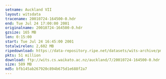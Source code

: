 ```yaml
---
setname: Auckland VII
layout: witsdata
tracename: 20010724-164500-0.hdr
end: Tue Jul 24 17:00:00 2001
originalname: 20010724-164500-0.hdr
gzsize: 165 MB
len: 0:15:00
start: Tue Jul 24 16:45:00 2001
totalwirelen: 2,602 MB
ripedownload: https://data-repository.ripe.net/datasets/wits-archive/pma/long/auck/7//20010724-164500-0.hdr.gz
pkts: 51 million
download: ftp://wits.cs.waikato.ac.nz/auckland/7/20010724-164500-0.hdr.gz
size: 589 MB
md5: bfb145ab267920c894b675d1e688f2a7
---
```

